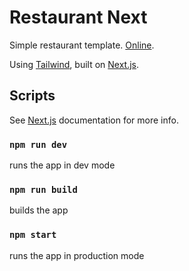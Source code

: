 # Restaurant Next

Simple restaurant template. [Online](https://restaurant-next.vercel.app/).

Using [Tailwind](https://tailwindcss.com/), built on [Next.js](https://nextjs.org/).

## Scripts

See [Next.js](https://nextjs.org/) documentation for more info.

### `npm run dev`

runs the app in dev mode

### `npm run build`

builds the app

### `npm start`

runs the app in production mode
